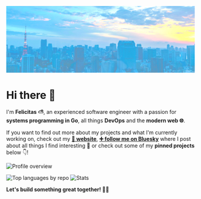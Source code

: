 ![Header of Tokyo with a blue tint](./docs/header.jpg)

# Hi there 👋

I'm **Felicitas ⛅**, an experienced software engineer with a passion for **systems programming in Go**, all things **DevOps** and the **modern web 🌐**.

If you want to find out more about my projects and what I'm currently working on, check out my **[🔗 website](https://felicitas.pojtinger.com/)**, **[➕ follow me on Bluesky](https://staging.bsky.app/)** where I post about all things I find interesting 🌌 or check out some of my **pinned projects** below 👇!

![Profile overview](http://github-profile-summary-cards.vercel.app/api/cards/profile-details?username=pojntfx&theme=github)

![Top languages by repo](http://github-profile-summary-cards.vercel.app/api/cards/repos-per-language?username=pojntfx&theme=github)
![Stats](http://github-profile-summary-cards.vercel.app/api/cards/stats?username=pojntfx&theme=github)

**Let's build something great together! 👩‍🚀**
